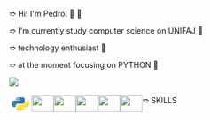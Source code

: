 ➱ Hi! I'm Pedro! 🚀 🐉

➱ I'm currently study computer science on UNIFAJ 🏁

➱ technology enthusiast 📡

➱ at the moment focusing on PYTHON 🐍

<img align="centre" src="https://github-readme-stats.vercel.app/api/top-langs/?username=salzani&layout=compact&theme=midnight-purple">


➱ SKILLS
<img align="left" height="30" width="40" src="https://raw.githubusercontent.com/devicons/devicon/master/icons/python/python-original.svg">
<img align="left" height="30" width="40"  src="https://cdn.jsdelivr.net/gh/devicons/devicon/icons/pandas/pandas-original.svg">
<img align="left" height="30" width="40" src="https://cdn.jsdelivr.net/gh/devicons/devicon/icons/c/c-original.svg" />
<img align="left" height="30" width="40" src="https://cdn.jsdelivr.net/gh/devicons/devicon/icons/cplusplus/cplusplus-original.svg" />
<img align="left" height="30" width="40" src="https://cdn.jsdelivr.net/gh/devicons/devicon/icons/linux/linux-original.svg" />
<img align="left" height="30" width="40" src="https://cdn.jsdelivr.net/gh/devicons/devicon/icons/msdos/msdos-original.svg" />

